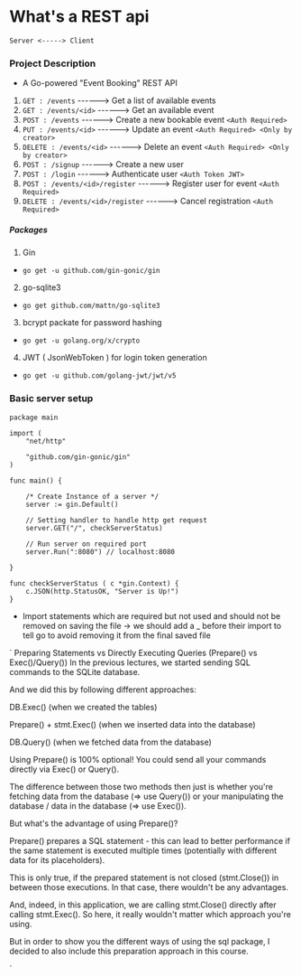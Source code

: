 # What's a REST api

` Server <-----> Client `

### Project Description

- A Go-powered "Event Booking" REST API

1. `GET : /events`                  ------> Get a list of available events
2. `GET : /events/<id>`             ------> Get an available event
3. `POST : /events`                 ------> Create a new bookable event    `<Auth Required>`
4. `PUT : /events/<id>`             ------> Update an event                `<Auth Required> <Only by creator>`
5. `DELETE : /events/<id>`          ------> Delete an event                `<Auth Required> <Only by creator>`
6. `POST : /signup`                 ------> Create a new user
7. `POST : /login`                  ------> Authenticate user             `<Auth Token JWT>`
8. `POST : /events/<id>/register`   ------> Register user for event       `<Auth Required>`
9. `DELETE : /events/<id>/register` ------> Cancel registration           `<Auth Required>`

##### Packages

1. Gin
- `go get -u github.com/gin-gonic/gin`
2. go-sqlite3
- `go get github.com/mattn/go-sqlite3`
3. bcrypt packate for password hashing
- `go get -u golang.org/x/crypto`
4. JWT ( JsonWebToken ) for login token generation
- `go get -u github.com/golang-jwt/jwt/v5`

### Basic server setup

```
package main

import (
	"net/http"

	"github.com/gin-gonic/gin"
)

func main() {

	/* Create Instance of a server */
	server := gin.Default()

	// Setting handler to handle http get request
	server.GET("/", checkServerStatus)

	// Run server on required port 
	server.Run(":8080") // localhost:8080

}

func checkServerStatus ( c *gin.Context) {
	c.JSON(http.StatusOK, "Server is Up!")
}
```

* Import statements which are required but not used and should not be removed on saving the file -> we should add a _ before their import to tell go to avoid removing it from the final saved file

`
Preparing Statements vs Directly Executing Queries (Prepare() vs Exec()/Query())
In the previous lectures, we started sending SQL commands to the SQLite database.

And we did this by following different approaches:

DB.Exec() (when we created the tables)

Prepare() + stmt.Exec() (when we inserted data into the database)

DB.Query() (when we fetched data from the database)

Using Prepare() is 100% optional! You could send all your commands directly via Exec() or Query().

The difference between those two methods then just is whether you're fetching data from the database (=> use Query()) or your manipulating the database / data in the database (=> use Exec()).

But what's the advantage of using Prepare()?

Prepare() prepares a SQL statement - this can lead to better performance if the same statement is executed multiple times (potentially with different data for its placeholders).

This is only true, if the prepared statement is not closed (stmt.Close()) in between those executions. In that case, there wouldn't be any advantages.

And, indeed, in this application, we are calling stmt.Close() directly after calling stmt.Exec(). So here, it really wouldn't matter which approach you're using.

But in order to show you the different ways of using the sql package, I decided to also include this preparation approach in this course.

`